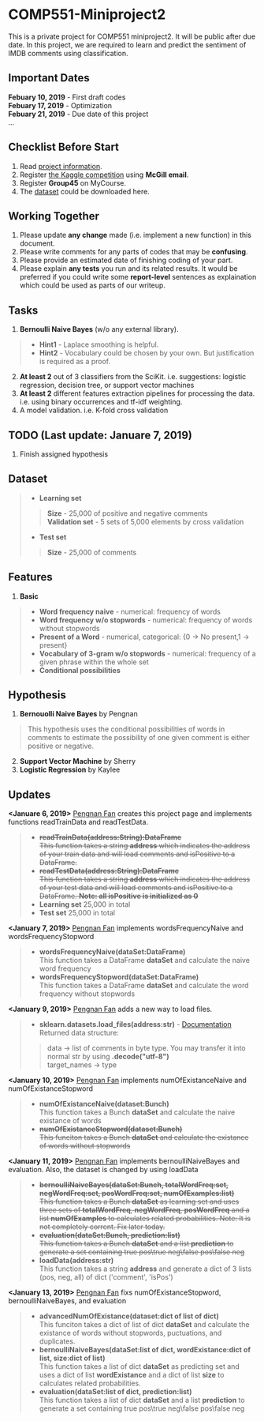 # COMP551-Miniproject2
This is a private project for COMP551 miniproject2. It will be public after due date. In this project, we are required to learn and predict the sentiment of IMDB comments using classification.

## Important Dates
**Febuary 10, 2019** - First draft codes  
**Febuary 17, 2019** - Optimization  
**Febuary 21, 2019** - Due date of this project  
...  

## Checklist Before Start
1) Read [project information](https://www.cs.mcgill.ca/~wlh/comp551/files/miniproject2_spec.pdf).  
2) Register [the Kaggle competition](https://www.kaggle.com/t/b95c2a432a9445d6a01a7a95d51d1dd5) using **McGill email**.  
3) Register **Group45** on MyCourse.  
4) The [dataset](https://www.kaggle.com/c/12888/download-all) could be downloaded here.  

## Working Together
1) Please update **any change** made (i.e. implement a new function) in this document.  
2) Please write comments for any parts of codes that may be **confusing**.  
3) Please provide an estimated date of finishing coding of your part.  
4) Please explain **any tests** you run and its related results. It would be preferred if you could write some **report-level** sentences as explaination which could be used as parts of our writeup.  

## Tasks  
1) **Bernoulli Naive Bayes** (w/o any external library).  
> * **Hint1** - Laplace smoothing is helpful.  
> * **Hint2** - Vocabulary could be chosen by your own. But justification is required as a proof.   
2) **At least 2** out of 3 classifiers from the SciKit. i.e. suggestions: logistic regression, decision tree, or support vector machines  
3) **At least 2** different features extraction pipelines for processing the data. i.e. using binary occurrences and tf-idf weighting.  
4) A model validation. i.e. K-fold cross validation  

## TODO (Last update: Januare 7, 2019)
1) Finish assigned hypothesis  

## Dataset  
> * **Learning set**  
>> **Size** - 25,000 of positive and negative comments  
>> **Validation set** - 5 sets of 5,000 elements by cross validation  
> * **Test set**
>> **Size** - 25,000 of comments  

## Features
1. **Basic**  
> * **Word frequency naive** - numerical: frequency of words
> * **Word frequency w/o stopwords** - numerical: frequency of words without stopwords
> * **Present of a Word** - numerical, categorical: {0 -> No present,1 -> present}  
> * **Vocabulary of 3-gram w/o stopwords** - numerical: frequency of a given phrase within the whole set
> * **Conditional possibilities**  

## Hypothesis  
1. **Bernouolli Naive Bayes** by Pengnan  
> This hypothesis uses the conditional possibilities of words in comments to estimate the possibility of one given comment is either positive or negative.  
2. **Support Vector Machine** by Sherry  
3. **Logistic Regression** by Kaylee  

## Updates
**<Januare 6, 2019>** [Pengnan Fan](https://github.com/Catosine) creates this project page and implements functions readTrainData and readTestData. 
> * ~~**readTrainData(address:String):DataFrame**~~  
> ~~This function takes a string **address** which indicates the address of your train data and will load comments and isPositive to a DataFrame.~~  
> * ~~**readTestData(address:String):DataFrame**~~  
> ~~This function takes a string **address** which indicates the address of your test data and will load comments and isPositive to a DataFrame. **Note: all isPositive is initialized as 0**~~  
> * **Learning set** 25,000 in total  
> * **Test set** 25,000 in total  

**<January 7, 2019>** [Pengnan Fan](https://github.com/Catosine) implements wordsFrequencyNaive and wordsFrequencyStopword
> * **wordsFrequencyNaive(dataSet:DataFrame)**  
> This function takes a DataFrame **dataSet** and calculate the naive word frequency  
> * **wordsFrequencyStopword(dataSet:DataFrame)**  
> This function takes a DataFrame **dataSet** and calculate the word frequency without stopwords  

**<January 9, 2019>** [Pengnan Fan](https://github.com/Catosine) adds a new way to load files.  
> * **sklearn.datasets.load_files(address:str)** - [Documentation](https://scikit-learn.org/stable/modules/generated/sklearn.datasets.load_files.html)  
> Returned data structure:  
>> data -> list of comments in byte type. You may transfer it into normal str by using **.decode("utf-8")**  
>> target_names -> type  

**<January 10, 2019>** [Pengnan Fan](https://github.com/Catosine) implements numOfExistanceNaive and numOfExistanceStopword
> * **numOfExistanceNaive(dataset:Bunch)**  
> This function takes a Bunch **dataSet** and calculate the naive existance of words  
> * ~~**numOfExistanceStopword(dataset:Bunch)**~~  
> ~~This funciton takes a Bunch **dataSet** and calculate the existance of words without stopwords~~  

**<January 11, 2019>** [Pengnan Fan](https://github.com/Catosine) implements bernoulliNaiveBayes and evaluation. Also, the dataset is changed by using loadData  
> * ~~**bernoulliNaiveBayes(dataSet:Bunch, totalWordFreq:set, negWordFreq:set, posWordFreq:set, numOfExamples:list)**~~  
> ~~This function takes a Bunch **dataSet** as learning set and uses three sets of **totalWordFreq**, **negWordFreq**, **posWordFreq** and a list **numOfExamples** to calculates related probabilities. Note: It is not completely corrent. Fix later today.~~  
> * ~~**evaluation(dataSet:Bunch, prediction:list)**~~  
> ~~This function takes a Bunch **dataSet** and a list **prediction** to generate a set containing true pos\true neg\false pos\false neg~~  
> * **loadData(address:str)**  
> This function takes a string **address** and generate a dict of 3 lists (pos, neg, all) of dict ('comment', 'isPos')  

**<January 13, 2019>** [Pengnan Fan](https://github.com/Catosine) fixs numOfExistanceStopword, bernoulliNaiveBayes, and evaluation
> * **advancedNumOfExistance(dataset:dict of list of dict)**  
> This funciton takes a dict of list of dict **dataSet** and calculate the existance of words without stopwords, puctuations, and duplicates.  
> * **bernoulliNaiveBayes(dataSet:list of dict, wordExistance:dict of list, size:dict of list)**  
> This function takes a list of dict **dataSet** as predicting set and uses a dict of list **wordExistance** and a dict of list **size** to calculates related probabilities.  
> * **evaluation(dataSet:list of dict, prediction:list)**  
> This function takes a list of dict **dataSet** and a list **prediction** to generate a set containing true pos\true neg\false pos\false neg  
